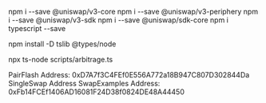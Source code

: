 npm i --save @uniswap/v3-core
npm i --save @uniswap/v3-periphery
npm i --save @uniswap/v3-sdk
npm i --save @uniswap/sdk-core
npm i typescript --save

npm install -D tslib @types/node

npx ts-node scripts/arbitrage.ts

PairFlash Address: 0xD7A7f3C4FEf0E556A772a18B947C807D302844Da
SingleSwap Address
SwapExamples Address: 0xFb14FCEf1406AD16081F24D38f0824DE48A44450